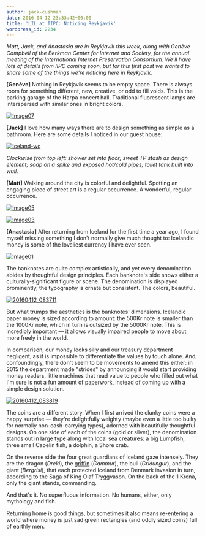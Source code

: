 ```yaml
---
author: jack-cushman
date: 2016-04-12 23:33:42+00:00
title: 'LIL at IIPC: Noticing Reykjavik'
wordpress_id: 2234
---
```


_Matt, Jack, and Anastasia are in Reykjavik this week, along with Genève Campbell of the Berkman Center for Internet and Society, for the annual meeting of the International Internet Preservation Consortium. We'll have lots of details from IIPC coming soon, but for this first post we wanted to share some of the things we're noticing here in Reykjavik._

**[Genève]** Nothing in Reykjavik seems to be empty space. There is always room for something different, new, creative, or odd to fill voids. This is the parking garage of the Harpa concert hall. Traditional fluorescent lamps are interspersed with similar ones in bright colors.

[![image07](https://lil-blog-media.s3.amazonaws.com/2016/04/image07.jpg)](https://lil-blog-media.s3.amazonaws.com/2016/04/image07.jpg)

**[Jack]** I love how many ways there are to design something as simple as a bathroom. Here are some details I noticed in our guest house:

[![iceland-wc](https://lil-blog-media.s3.amazonaws.com/2016/04/iceland-wc.jpg)](https://lil-blog-media.s3.amazonaws.com/2016/04/iceland-wc.jpg)

_Clockwise from top left: shower set into floor; sweet TP stash as design element; soap on a spike and exposed hot/cold pipes; toilet tank built into wall._

**[Matt]** Walking around the city is colorful and delightful. Spotting an engaging piece of street art is a regular occurrence. A wonderful, regular occurrence.

[![image05](https://lil-blog-media.s3.amazonaws.com/2016/04/image05.jpg)](https://lil-blog-media.s3.amazonaws.com/2016/04/image05.jpg)

[![image03](https://lil-blog-media.s3.amazonaws.com/2016/04/image03.jpg)](https://lil-blog-media.s3.amazonaws.com/2016/04/image03.jpg)

**[Anastasia]** After returning from Iceland for the first time a year ago, I found myself missing something I don't normally give much thought to: Icelandic money is some of the loveliest currency I have ever seen.

[![image01](https://lil-blog-media.s3.amazonaws.com/2016/04/image01.jpg)](https://lil-blog-media.s3.amazonaws.com/2016/04/image01.jpg)

The banknotes are quite complex artistically, and yet every denomination abides by thoughtful design principles. Each banknote's side shows either a culturally-significant figure or scene. The denomination is displayed prominently, the typography is ornate but consistent. The colors, beautiful.

[![20160412_083711](https://lil-blog-media.s3.amazonaws.com/2016/04/20160412_083711.jpg)](https://lil-blog-media.s3.amazonaws.com/2016/04/20160412_083711.jpg)

But what trumps the aesthetics is the banknotes' dimensions. Icelandic paper money is sized according to amount: the 500Kr note is smaller than the 1000Kr note, which in turn is outsized by the 5000Kr note. This is incredibly important &mdash; it allows visually impaired people to move about more freely in the world.

In comparison, our money looks silly and our treasury department negligent, as it is impossible to differentiate the values by touch alone. And, confoundingly, there don't seem to be movements to amend this either: in 2015 the department made "strides" by announcing it would start providing money readers, little machines that read value to people who filled out what I'm sure is not a fun amount of paperwork, instead of coming up with a simple design solution.

[![20160412_083819](https://lil-blog-media.s3.amazonaws.com/2016/04/20160412_0838192.jpg)](https://lil-blog-media.s3.amazonaws.com/2016/04/20160412_0838192.jpg)

The coins are a different story. When I first arrived the clunky coins were a happy surprise &mdash; they're delightfully weighty (maybe even a little too bulky for normally non-cash-carrying types), adorned with beautifully thoughtful designs. On one side of each of the coins (gold or silver), the denomination stands out in large type along with local sea creatures: a big Lumpfish, three small Capelin fish, a dolphin, a Shore crab.

On the reverse side the four great guardians of Iceland gaze intensely. They are the dragon (_Dreki_), the [griffin](https://www.google.com/url?q=https://en.wikipedia.org/wiki/Griffin&sa=D&ust=1460504622399000&usg=AFQjCNEy35QitPr43C8DEijljLn4Uby7Dg) (_Gammur_), the bull (_Griðungur_), and the giant (_Bergrisi_), that each protected Iceland from Denmark invasion in turn, according to the Saga of King Olaf Tryggvason. On the back of the 1 Krona, only the giant stands, commanding.

And that's it. No superfluous information. No humans, either, only mythology and fish.

Returning home is good things, but sometimes it also means re-entering a world where money is just sad green rectangles (and oddly sized coins) full of earthly men.
